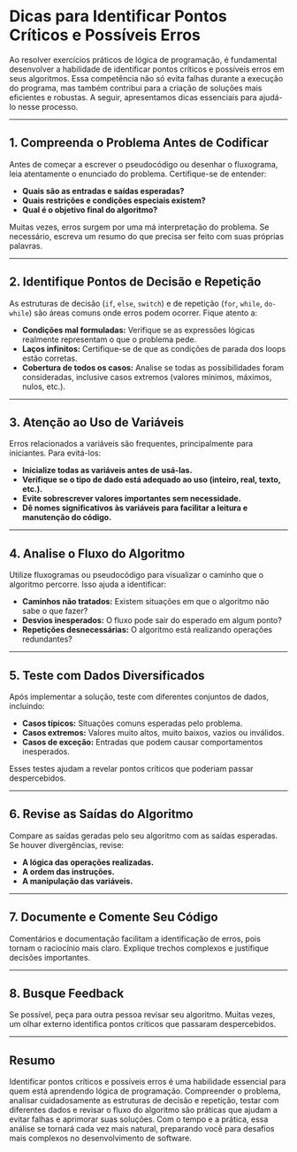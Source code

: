
# Dicas para Identificar Pontos Críticos e Possíveis Erros

Ao resolver exercícios práticos de lógica de programação, é fundamental desenvolver a habilidade de identificar pontos críticos e possíveis erros em seus algoritmos. Essa competência não só evita falhas durante a execução do programa, mas também contribui para a criação de soluções mais eficientes e robustas. A seguir, apresentamos dicas essenciais para ajudá-lo nesse processo.

---

## 1. **Compreenda o Problema Antes de Codificar**

Antes de começar a escrever o pseudocódigo ou desenhar o fluxograma, leia atentamente o enunciado do problema. Certifique-se de entender:

- **Quais são as entradas e saídas esperadas?**
- **Quais restrições e condições especiais existem?**
- **Qual é o objetivo final do algoritmo?**

Muitas vezes, erros surgem por uma má interpretação do problema. Se necessário, escreva um resumo do que precisa ser feito com suas próprias palavras.

---

## 2. **Identifique Pontos de Decisão e Repetição**

As estruturas de decisão (`if`, `else`, `switch`) e de repetição (`for`, `while`, `do-while`) são áreas comuns onde erros podem ocorrer. Fique atento a:

- **Condições mal formuladas:** Verifique se as expressões lógicas realmente representam o que o problema pede.
- **Laços infinitos:** Certifique-se de que as condições de parada dos loops estão corretas.
- **Cobertura de todos os casos:** Analise se todas as possibilidades foram consideradas, inclusive casos extremos (valores mínimos, máximos, nulos, etc.).

---

## 3. **Atenção ao Uso de Variáveis**

Erros relacionados a variáveis são frequentes, principalmente para iniciantes. Para evitá-los:

- **Inicialize todas as variáveis antes de usá-las.**
- **Verifique se o tipo de dado está adequado ao uso (inteiro, real, texto, etc.).**
- **Evite sobrescrever valores importantes sem necessidade.**
- **Dê nomes significativos às variáveis para facilitar a leitura e manutenção do código.**

---

## 4. **Analise o Fluxo do Algoritmo**

Utilize fluxogramas ou pseudocódigo para visualizar o caminho que o algoritmo percorre. Isso ajuda a identificar:

- **Caminhos não tratados:** Existem situações em que o algoritmo não sabe o que fazer?
- **Desvios inesperados:** O fluxo pode sair do esperado em algum ponto?
- **Repetições desnecessárias:** O algoritmo está realizando operações redundantes?

---

## 5. **Teste com Dados Diversificados**

Após implementar a solução, teste com diferentes conjuntos de dados, incluindo:

- **Casos típicos:** Situações comuns esperadas pelo problema.
- **Casos extremos:** Valores muito altos, muito baixos, vazios ou inválidos.
- **Casos de exceção:** Entradas que podem causar comportamentos inesperados.

Esses testes ajudam a revelar pontos críticos que poderiam passar despercebidos.

---

## 6. **Revise as Saídas do Algoritmo**

Compare as saídas geradas pelo seu algoritmo com as saídas esperadas. Se houver divergências, revise:

- **A lógica das operações realizadas.**
- **A ordem das instruções.**
- **A manipulação das variáveis.**

---

## 7. **Documente e Comente Seu Código**

Comentários e documentação facilitam a identificação de erros, pois tornam o raciocínio mais claro. Explique trechos complexos e justifique decisões importantes.

---

## 8. **Busque Feedback**

Se possível, peça para outra pessoa revisar seu algoritmo. Muitas vezes, um olhar externo identifica pontos críticos que passaram despercebidos.

---

## Resumo

Identificar pontos críticos e possíveis erros é uma habilidade essencial para quem está aprendendo lógica de programação. Compreender o problema, analisar cuidadosamente as estruturas de decisão e repetição, testar com diferentes dados e revisar o fluxo do algoritmo são práticas que ajudam a evitar falhas e aprimorar suas soluções. Com o tempo e a prática, essa análise se tornará cada vez mais natural, preparando você para desafios mais complexos no desenvolvimento de software.
```
